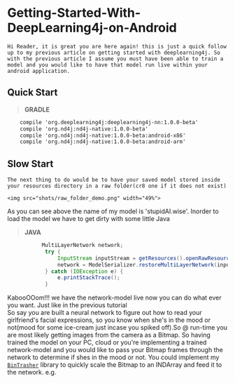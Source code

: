 # Getting-Started-With-DeepLearning4j-on-Android
    Hi Reader, it is great you are here again! this is just a quick follow up to my previous article on getting started with deeplearning4j. So with the previous article I assume you must have been able to train a model and you would like to have that model run live within your android application.

## Quick Start

> **GRADLE**

```xml
    compile 'org.deeplearning4j:deeplearning4j-nn:1.0.0-beta'
    compile 'org.nd4j:nd4j-native:1.0.0-beta'
    compile 'org.nd4j:nd4j-native:1.0.0-beta:android-x86'
    compile 'org.nd4j:nd4j-native:1.0.0-beta:android-arm'
```
## Slow Start
    The next thing to do would be to have your saved model stored inside your resources directory in a raw folder(cr8 one if it does not exist)
    
    <img src="shots/raw_folder_demo.png" width="49%">
    
As you can see above the name of my model is 'stupidAI.wise'. Inorder to load the model we have to get dirty with some little Java

> **JAVA**
```java   
           MultiLayerNetwork network;
            try {
                InputStream inputStream = getResources().openRawResource(R.raw.stupidAI);
                network = ModelSerializer.restoreMultiLayerNetwork(inputStream);
            } catch (IOException e) {
                e.printStackTrace();
            }         
```
KabooOOom!!! we have the network-model live now you can do what ever you want. Just like in the previous tutorial   
So say you are built a neural network to figure out how to read your girlfriend's facial expressions, so you know 
when she's in the mood or not(mood for some ice-cream just incase you spiked off).So @ run-time you are most likely getting
images from the camera as a Bitmap. So having trained the model on your PC, cloud or you're implementing a trained network-model
and you would like to pass your Bitmap frames through the network to determine if shes in the mood or not. 
You could implement my [`BinTrasher`](https://github.com/54LiNKeR/BinTrasher) library to quickly scale the Bitmap to an INDArray and feed it to the network. e.g.

 



    

